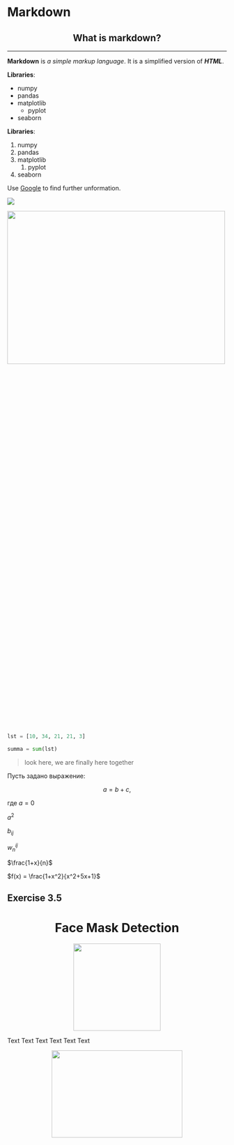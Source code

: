 # <strong> Markdown </strong>

## <center> What is markdown? </center>

---

**Markdown** is *a simple markup language*. It is a simplified version of ***HTML***.

**Libraries**:

- numpy
- pandas
- matplotlib
  - pyplot
- seaborn
  
**Libraries**:

1. numpy
2. pandas
3. matplotlib
   1. pyplot
4. seaborn

Use [Google](https://www.google.co.uk) to find further unformation.


![](https://i.imgur.com/3uj9teq.png)

<img src=https://i.imgur.com/3uj9teq.png width=500px height=30%>


```python

lst = [10, 34, 21, 21, 3]

summa = sum(lst)

```

> look here, we are finally here together

Пусть задано выражение:

$$a = b + c,$$

где $a=0$

$a^2$

$b_{ij}$

$w^{ij}_n$

$\frac{1+x}{n}$


$f(x) = \frac{1+x^2}{x^2+5x+1}$


Exercise 3.5
---
# <center> Face Mask Detection

<center> <img src=https://raw.githubusercontent.com/Vrushti24/Face-Mask-Detection/logo/Logo/facemaskdetection.ai%20%40%2051.06%25%20(CMYK_GPU%20Preview)%20%2018-02-2021%2018_33_18%20(2).png width=200px height=200px> </center>

Text Text Text
Text Text Text

<center> <img src=https://raw.githubusercontent.com/chandrikadeb7/Face-Mask-Detection/master/Readme_images/Screen%20Shot%202020-05-14%20at%208.49.06%20PM.png width=300px height=200px> </center>

